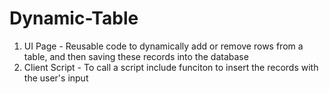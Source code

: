 # Dynamic-Table
1. UI Page - Reusable code to dynamically add or remove rows from a table, and then saving these records into the database
2. Client Script - To call a script include funciton to insert the records with the user's input
